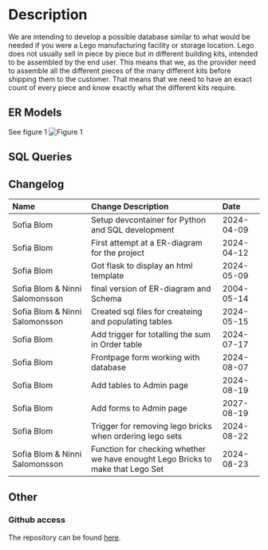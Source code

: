 # Description
We are intending to develop a possible database similar to what would be needed if you were a 
Lego manufacturing facility or storage location. Lego does not usually sell in piece by piece but 
in different building kits, intended to be assembled by the end user. This means that we, as the 
provider need to assemble all the different pieces of the many different kits before shipping them 
to the customer. That means that we need to have an exact count of every piece and know 
exactly what the different kits require. 

## ER Models
See figure 1
![Figure 1](./figures/Lego.png)

## SQL Queries

## Changelog

| Name| Change Description| Date|
|:----|:------------------|:----|
| Sofia Blom | Setup devcontainer for Python and SQL development | 2024-04-09 |
| Sofia Blom | First attempt at a ER-diagram for the project | 2024-04-12 |
| Sofia Blom | Got flask to display an html template | 2024-05-09 |
| Sofia Blom & Ninni Salomonsson | final version of ER-diagram and Schema | 2004-05-14 |
| Sofia Blom & Ninni Salomonsson | Created sql files for createing and populating tables | 2024-05-15 |
| Sofia Blom | Add trigger for totalling the sum in Order table | 2024-07-17 |
| Sofia Blom | Frontpage form working with database |2024-08-07|
| Sofia Blom | Add tables to Admin page | 2024-08-19 |
| Sofia Blom | Add forms to Admin page | 2027-08-19 |
| Sofia Blom | Trigger for removing lego bricks when ordering lego sets | 2024-08-22 |
| Sofia Blom & Ninni Salomonsson | Function for checking whether we have enought Lego Bricks to make that Lego Set | 2024-08-23 |

## Other

### Github access
The repository can be found [here](https://github.com/s02blom/LegoWebStore/). 